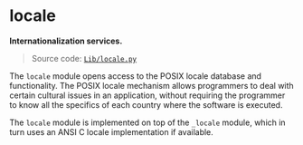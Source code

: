# locale

**Internationalization services.**

> Source code: [`Lib/locale.py`](https://github.com/python/cpython/tree/3.12/Lib/locale.py)

The `locale` module opens access to the POSIX locale database and functionality. The POSIX locale mechanism allows programmers to deal with certain cultural issues in an application, without requiring the programmer to know all the specifics of each country where the software is executed.

The `locale` module is implemented on top of the `_locale` module, which in turn uses an ANSI C locale implementation if available.